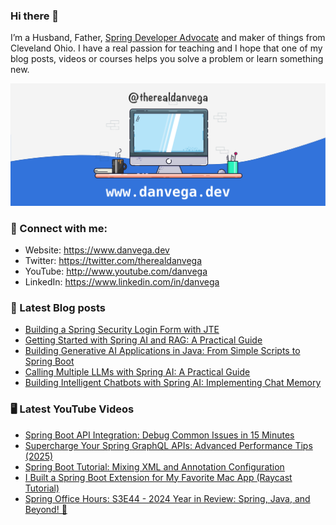 ### Hi there 👋

I’m a Husband, Father, [Spring Developer Advocate](https://tanzu.vmware.com/developer/advocates/) and maker of things from Cleveland Ohio. I have a real passion for teaching and I hope that one of my blog posts, videos or courses helps you solve a problem or learn something new.

![Profile Header](./github_profile_header.png)

### 🤝 Connect with me:

- Website: https://www.danvega.dev
- Twitter: https://twitter.com/therealdanvega
- YouTube: http://www.youtube.com/danvega
- LinkedIn: https://www.linkedin.com/in/danvega

### 📝 Latest Blog posts

<!-- BLOG-POST-LIST:START -->
- [Building a Spring Security Login Form with JTE](/blog/2024/10/24/spring-boot-oauth-demo)
- [Getting Started with Spring AI and RAG: A Practical Guide](/blog/2024/10/22/getting-started-with-spring-ai-rag)
- [Building Generative AI Applications in Java: From Simple Scripts to Spring Boot](/blog/2024/10/15/ai-java-developers)
- [Calling Multiple LLMs with Spring AI: A Practical Guide](/blog/2024/10/14/spring-ai-multiple-llms)
- [Building Intelligent Chatbots with Spring AI: Implementing Chat Memory](/blog/2024/10/11/spring-ai-chat-memory)
<!-- BLOG-POST-LIST:END -->

### 🖥 Latest YouTube Videos

<!-- YOUTUBE:START -->
- [Spring Boot API Integration: Debug Common Issues in 15 Minutes](https://www.youtube.com/watch?v=-iO9HkuSelo)
- [Supercharge Your Spring GraphQL APIs: Advanced Performance Tips &lpar;2025&rpar;](https://www.youtube.com/watch?v=6oOKpVn4Qqg)
- [Spring Boot Tutorial: Mixing XML and Annotation Configuration](https://www.youtube.com/watch?v=6arSdLciC_k)
- [I Built a Spring Boot Extension for My Favorite Mac App &lpar;Raycast Tutorial&rpar;](https://www.youtube.com/watch?v=NIVBxoK-APU)
- [Spring Office Hours: S3E44 - 2024 Year in Review: Spring, Java, and Beyond! 🎉](https://www.youtube.com/watch?v=I-_EpU5QKq0)
<!-- YOUTUBE:END -->
